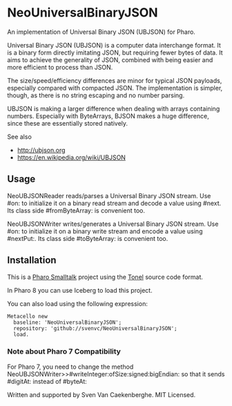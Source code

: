 # NeoUniversalBinaryJSON
An implementation of Universal Binary JSON (UBJSON) for Pharo.

Universal Binary JSON (UBJSON) is a computer data interchange format. It is a binary form directly imitating JSON, but requiring fewer bytes of data. It aims to achieve the generality of JSON, combined with being easier and more efficient to process than JSON.

The size/speed/efficiency differences are minor for typical JSON payloads, especially compared with compacted JSON. The implementation is simpler, though, as there is no string escaping and no number parsing.

UBJSON is making a larger difference when dealing with arrays containing numbers. Especially with ByteArrays, BJSON makes a huge difference, since these are essentially stored natively.

See also

- http://ubjson.org
- https://en.wikipedia.org/wiki/UBJSON

## Usage

NeoUBJSONReader reads/parses a Universal Binary JSON stream. Use #on: to initialize it on a binary read stream and decode a value using #next. Its class side #fromByteArray: is convenient too.

NeoUBJSONWriter writes/generates a Universal Binary JSON stream. Use #on: to initialize it on a binary write stream and encode a value using #nextPut:. Its class side #toByteArray: is convenient too.

## Installation

This is a [Pharo Smalltalk](http://wwww.pharo.st) project 
using the [Tonel](https://github.com/pharo-vcs/tonel) source code format.

In Pharo 8 you can use Iceberg to load this project.

You can also load using the following expression:

    Metacello new
      baseline: 'NeoUniversalBinaryJSON';
      repository: 'github://svenvc/NeoUniversalBinaryJSON';
      load.
 
### Note about Pharo 7 Compatibility

For Pharo 7, you need to change the method NeoUBJSONWriter>>#writeInteger:ofSize:signed:bigEndian: so that it sends #digitAt: instead of #byteAt: 

Written and supported by Sven Van Caekenberghe. MIT Licensed.
